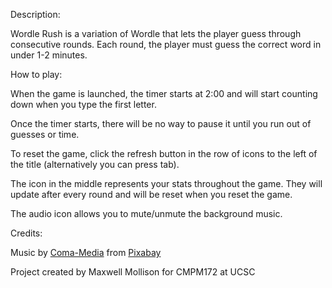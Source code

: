 Description:

  Wordle Rush is a variation of Wordle that lets the player guess through consecutive rounds. Each round, the player must guess the correct word in under 1-2 minutes.

How to play:

  When the game is launched, the timer starts at 2:00 and will start counting down when you type the first letter. 
  
  Once the timer starts, there will be no way to pause it until you run out of guesses or time.
  
  To reset the game, click the refresh button in the row of icons to the left of the title (alternatively you can press tab).
  
  The icon in the middle represents your stats throughout the game. They will update after every round and will be reset when you reset the game.
  
  The audio icon allows you to mute/unmute the background music.
  
Credits:

  Music by <a href="/users/coma-media-24399569/?tab=audio&amp;utm_source=link-attribution&amp;utm_medium=referral&amp;utm_campaign=audio&amp;utm_content=12327">Coma-Media</a> from <a href="https://pixabay.com/music/?utm_source=link-attribution&amp;utm_medium=referral&amp;utm_campaign=music&amp;utm_content=12327">Pixabay</a>
  
  Project created by Maxwell Mollison for CMPM172 at UCSC

